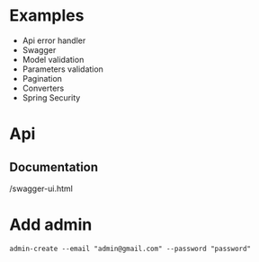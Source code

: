 # Examples
- Api error handler
- Swagger
- Model validation
- Parameters validation
- Pagination
- Converters
- Spring Security

# Api
## Documentation
/swagger-ui.html


# Add admin
```admin-create --email "admin@gmail.com" --password "password"```
